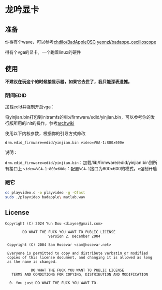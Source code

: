 # 龙吟显卡

## 准备

你得有个wave，可以参考[chdilo/BadAppleOSC](https://github.com/chdilo/BadAppleOSC) [yeonzi/badappe_oscilloscope](https://github.com/yeonzi/badappe_oscilloscope)

得有个vga的显卡，一个跑着linux的硬件

## 使用

**不建议在玩这个的时候接显示器，如果它去世了，我只能深表遗憾。**

### 阴间EDID

加载edid并强制开启vga：

将yinjian.bin打包到initramfs的/lib/firmware/edid/yinjian.bin，可以参考你的发行版所用的init的操作，参考[archwiki](https://wiki.archlinux.org/title/Kernel_mode_setting)

使用以下内核参数，根据你的引导方式修改

```
drm.edid_firmware=edid/yinjian.bin video=VGA-1:800x600e
```

说明：

`drm.edid_firmware=edid/yinjian.bin`：加载/lib/firmware/edid/yinjian.bin到所有接口上
`video=VGA-1:800x600e`：配置`VGA-1`接口为800x600的模式，`e`强制开启

### 跑它

```bash
cc playvideo.c -o playvideo -g -Ofast
sudo ./playvideo badapple\ matlab.wav
```

## License

```text
Copyright (C) 2024 Yun Dou <dixyes@gmail.com>

        DO WHAT THE FUCK YOU WANT TO PUBLIC LICENSE 
                    Version 2, December 2004 

 Copyright (C) 2004 Sam Hocevar <sam@hocevar.net> 

 Everyone is permitted to copy and distribute verbatim or modified 
 copies of this license document, and changing it is allowed as long 
 as the name is changed. 

            DO WHAT THE FUCK YOU WANT TO PUBLIC LICENSE 
   TERMS AND CONDITIONS FOR COPYING, DISTRIBUTION AND MODIFICATION 

  0. You just DO WHAT THE FUCK YOU WANT TO.
```
